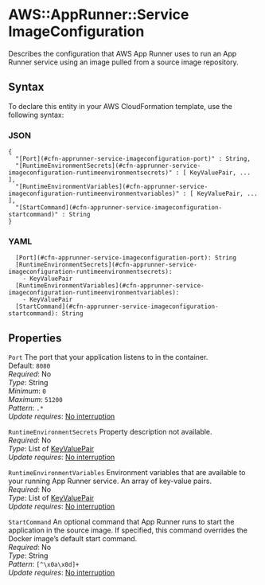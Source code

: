 # AWS::AppRunner::Service ImageConfiguration<a name="aws-properties-apprunner-service-imageconfiguration"></a>

Describes the configuration that AWS App Runner uses to run an App Runner service using an image pulled from a source image repository\.

## Syntax<a name="aws-properties-apprunner-service-imageconfiguration-syntax"></a>

To declare this entity in your AWS CloudFormation template, use the following syntax:

### JSON<a name="aws-properties-apprunner-service-imageconfiguration-syntax.json"></a>

```
{
  "[Port](#cfn-apprunner-service-imageconfiguration-port)" : String,
  "[RuntimeEnvironmentSecrets](#cfn-apprunner-service-imageconfiguration-runtimeenvironmentsecrets)" : [ KeyValuePair, ... ],
  "[RuntimeEnvironmentVariables](#cfn-apprunner-service-imageconfiguration-runtimeenvironmentvariables)" : [ KeyValuePair, ... ],
  "[StartCommand](#cfn-apprunner-service-imageconfiguration-startcommand)" : String
}
```

### YAML<a name="aws-properties-apprunner-service-imageconfiguration-syntax.yaml"></a>

```
  [Port](#cfn-apprunner-service-imageconfiguration-port): String
  [RuntimeEnvironmentSecrets](#cfn-apprunner-service-imageconfiguration-runtimeenvironmentsecrets): 
    - KeyValuePair
  [RuntimeEnvironmentVariables](#cfn-apprunner-service-imageconfiguration-runtimeenvironmentvariables): 
    - KeyValuePair
  [StartCommand](#cfn-apprunner-service-imageconfiguration-startcommand): String
```

## Properties<a name="aws-properties-apprunner-service-imageconfiguration-properties"></a>

`Port`  <a name="cfn-apprunner-service-imageconfiguration-port"></a>
The port that your application listens to in the container\.  
Default: `8080`   
*Required*: No  
*Type*: String  
*Minimum*: `0`  
*Maximum*: `51200`  
*Pattern*: `.*`  
*Update requires*: [No interruption](https://docs.aws.amazon.com/AWSCloudFormation/latest/UserGuide/using-cfn-updating-stacks-update-behaviors.html#update-no-interrupt)

`RuntimeEnvironmentSecrets`  <a name="cfn-apprunner-service-imageconfiguration-runtimeenvironmentsecrets"></a>
Property description not available\.  
*Required*: No  
*Type*: List of [KeyValuePair](aws-properties-apprunner-service-keyvaluepair.md)  
*Update requires*: [No interruption](https://docs.aws.amazon.com/AWSCloudFormation/latest/UserGuide/using-cfn-updating-stacks-update-behaviors.html#update-no-interrupt)

`RuntimeEnvironmentVariables`  <a name="cfn-apprunner-service-imageconfiguration-runtimeenvironmentvariables"></a>
Environment variables that are available to your running App Runner service\. An array of key\-value pairs\.  
*Required*: No  
*Type*: List of [KeyValuePair](aws-properties-apprunner-service-keyvaluepair.md)  
*Update requires*: [No interruption](https://docs.aws.amazon.com/AWSCloudFormation/latest/UserGuide/using-cfn-updating-stacks-update-behaviors.html#update-no-interrupt)

`StartCommand`  <a name="cfn-apprunner-service-imageconfiguration-startcommand"></a>
An optional command that App Runner runs to start the application in the source image\. If specified, this command overrides the Docker image’s default start command\.  
*Required*: No  
*Type*: String  
*Pattern*: `[^\x0a\x0d]+`  
*Update requires*: [No interruption](https://docs.aws.amazon.com/AWSCloudFormation/latest/UserGuide/using-cfn-updating-stacks-update-behaviors.html#update-no-interrupt)